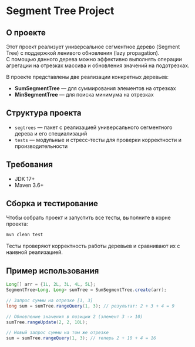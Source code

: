 # Segment Tree Project

## О проекте

Этот проект реализует универсальное сегментное дерево (Segment Tree) с поддержкой ленивого обновления (lazy propagation).  
С помощью данного дерева можно эффективно выполнять операции агрегации на отрезках массива и обновления значений на подотрезках.

В проекте представлены две реализации конкретных деревьев:  
- **SumSegmentTree** — для суммирования элементов на отрезках  
- **MinSegmentTree** — для поиска минимума на отрезках

## Структура проекта

- `segtrees` — пакет с реализацией универсального сегментного дерева и его специализаций  
- `tests` — модульные и стресс-тесты для проверки корректности и производительности

## Требования

- JDK 17+  
- Maven 3.6+  

## Сборка и тестирование

Чтобы собрать проект и запустить все тесты, выполните в корне проекта:

```bash
mvn clean test
```
Тесты проверяют корректность работы деревьев и сравнивают их с наивной реализацией.

## Пример использования
```java
Long[] arr = {1L, 2L, 3L, 4L, 5L};
SegmentTree<Long, Long> sumTree = SumSegmentTree.create(arr);

// Запрос суммы на отрезке [1, 3]
long sum = sumTree.rangeQuery(1, 3); // результат: 2 + 3 + 4 = 9

// Обновление значения в позиции 2 (элемент 3 -> 10)
sumTree.rangeUpdate(2, 2, 10L);

// Новый запрос суммы на том же отрезке
sum = sumTree.rangeQuery(1, 3); // теперь 2 + 10 + 4 = 16
```
